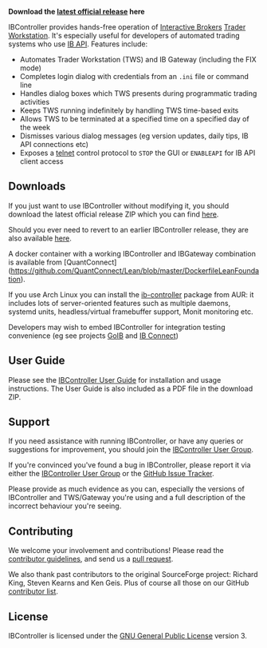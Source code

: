 **Download the
[latest official release](https://github.com/ib-controller/ib-controller/releases/latest)
here**

IBController provides hands-free operation of
[Interactive Brokers](https://www.interactivebrokers.com)
[Trader Workstation](http://www.interactivebrokers.com/en/pagemap/pagemap_APISolutions.php).
It's especially useful for developers of automated trading systems who use
[IB API](http://interactivebrokers.github.io). Features include:

* Automates Trader Workstation (TWS) and IB Gateway (including the FIX mode)
* Completes login dialog with credentials from an ``.ini`` file or command line
* Handles dialog boxes which TWS presents during programmatic trading activities
* Keeps TWS running indefinitely by handling TWS time-based exits
* Allows TWS to be terminated at a specified time on a specified day of the week
* Dismisses various dialog messages (eg version updates, daily tips, IB API
  connections etc)
* Exposes a [telnet](http://en.wikipedia.org/wiki/Telnet) control protocol to
  ``STOP`` the GUI or ``ENABLEAPI`` for IB API client access

Downloads
---------

If you just want to use IBController without modifying it, you should download 
the latest official release ZIP which you can find [here](https://github.com/ib-controller/ib-controller/releases/latest).

Should you ever need to revert to an earlier IBController release, they are also available 
[here](https://github.com/ib-controller/ib-controller/releases).

A docker container with a working IBController and IBGateway combination is available from [QuantConnect] (https://github.com/QuantConnect/Lean/blob/master/DockerfileLeanFoundation).

If you use Arch Linux you can install the
[ib-controller](https://aur.archlinux.org/packages/ib-controller/) package
from AUR: it includes lots of server-oriented features such as multiple daemons,
systemd units, headless/virtual framebuffer support, Monit monitoring etc.

Developers may wish to embed IBController for integration testing convenience
(eg see projects
[GoIB](https://github.com/gofinance/ib/tree/master/testserver) and
[IB Connect](https://github.com/benalexau/ibconnect/tree/master/testserver))

User Guide
----------

Please see the [IBController User Guide](userguide.md) for installation and
usage instructions. The User Guide is also included as a PDF file in the 
download ZIP.

Support
-------

If you need assistance with running IBController, or have any queries or 
suggestions for improvement, you should join the 
[IBController User Group](https://groups.io/g/ibcontroller).

If you're convinced you've found a bug in IBController, please report it
via either the [IBController User Group](https://groups.io/g/ibcontroller)
or the [GitHub Issue Tracker](https://github.com/ib-controller/ib-controller/issues).

Please provide as much evidence as you can, especially the versions of 
IBController and TWS/Gateway you're using and a full description of the 
incorrect behaviour you're seeing.

Contributing
------------

We welcome your involvement and contributions! Please read the
[contributor guidelines](CONTRIBUTING.md), and send us a 
[pull request](../../pulls).

We also thank past contributors to the original SourceForge project: Richard
King, Steven Kearns and Ken Geis. Plus of course all those on our GitHub
[contributor list](../../graphs/contributors).

License
-------
IBController is licensed under the
[GNU General Public License](http://www.gnu.org/licenses/gpl.html) version 3.

